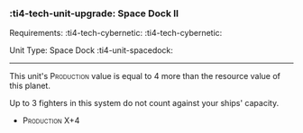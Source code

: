 ### :ti4-tech-unit-upgrade: **Space Dock II**

Requirements: :ti4-tech-cybernetic: :ti4-tech-cybernetic:

Unit Type: Space Dock :ti4-unit-spacedock:

---

This unit's <span style="font-variant:small-caps;">Production</span> value is equal to 4 more than the resource value of this planet.

Up to 3 fighters in this system do not count against your ships' capacity.

* <span style="font-variant:small-caps;">Production X+4</span>
